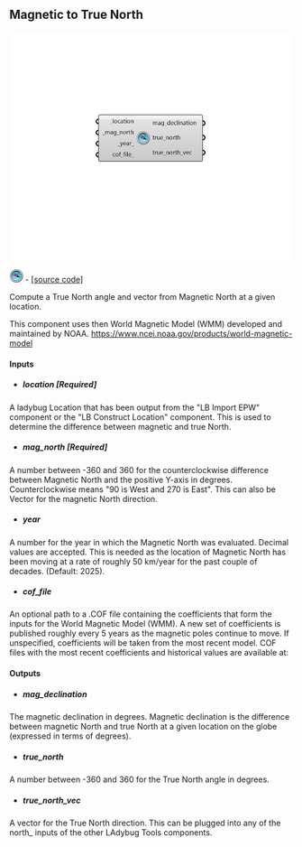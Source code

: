 ## Magnetic to True North

![](../../images/components/Magnetic_to_True_North.png)

![](../../images/icons/Magnetic_to_True_North.png) - [[source code]](https://github.com/ladybug-tools/ladybug-grasshopper/blob/master/ladybug_grasshopper/src//LB%20Magnetic%20to%20True%20North.py)


Compute a True North angle and vector from Magnetic North at a given location. 

This component uses then World Magnetic Model (WMM) developed and maintained by NOAA. https://www.ncei.noaa.gov/products/world-magnetic-model 



#### Inputs
* ##### location [Required]
A ladybug Location that has been output from the "LB Import EPW" component or the "LB Construct Location" component. This is used to determine the difference between magnetic and true North. 
* ##### mag_north [Required]
A number between -360 and 360 for the counterclockwise difference between Magnetic North and the positive Y-axis in degrees. Counterclockwise means "90 is West and 270 is East". This can also be Vector for the magnetic North direction. 
* ##### year 
A number for the year in which the Magnetic North was evaluated. Decimal values are accepted. This is needed as the location of Magnetic North has been moving at a rate of roughly 50 km/year for the past couple of decades. (Default: 2025). 
* ##### cof_file 
An optional path to a .COF file containing the coefficients that form the inputs for the World Magnetic Model (WMM). A new set of coefficients is published roughly every 5 years as the magnetic poles continue to move. If unspecified, coefficients will be taken from the most recent model. COF files with the most recent coefficients and historical values are available at: 

#### Outputs
* ##### mag_declination
The magnetic declination in degrees. Magnetic declination is the difference between magnetic North and true North at a given location on the globe (expressed in terms of degrees). 
* ##### true_north
A number between -360 and 360 for the True North angle in degrees. 
* ##### true_north_vec
A vector for the True North direction. This can be plugged into any of the north_ inputs of the other LAdybug Tools components. 